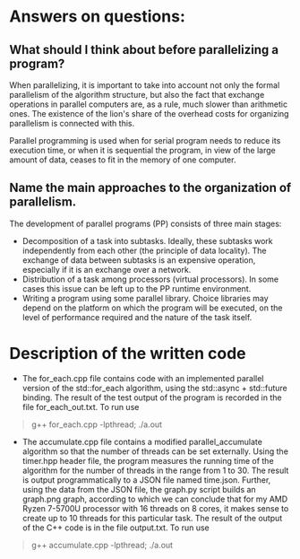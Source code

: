 # Answers on questions: #
## What should I think about before parallelizing a program? ##

When parallelizing, it is important to take into account not only the formal parallelism of the algorithm structure, but also the fact that exchange operations in parallel computers are, as a rule, much slower than arithmetic ones. The existence of the lion's share of the overhead costs for organizing parallelism is connected with this.

Parallel programming is used when for serial
program needs to reduce its execution time, or when it is sequential
the program, in view of the large amount of data, ceases to fit in the memory of one
computer.

## Name the main approaches to the organization of parallelism. ##

The development of parallel programs (PP) consists of three main stages:

* Decomposition of a task into subtasks. Ideally, these subtasks work independently
from each other (the principle of data locality). The exchange of data between subtasks is an expensive operation, especially if it is an exchange over a network.
* Distribution of a task among processors (virtual processors). In some cases this issue can be left up to the PP runtime environment.
* Writing a program using some parallel library. Choice libraries may depend on the platform on which the program will be executed, on the level of performance required and the nature of the task itself.

# Description of the written code #

* The for_each.cpp file contains code with an implemented parallel version of the std::for_each algorithm, using the std::async + std::future binding. The result of the test output of the program is recorded in the file for_each_out.txt. To run use
> g++ for_each.cpp -lpthread; ./a.out

* The accumulate.cpp file contains a modified parallel_accumulate algorithm so that the number of threads can be set externally. Using the timer.hpp header file, the program measures the running time of the algorithm for the number of threads in the range from 1 to 30. The result is output programmatically to a JSON file named time.json. Further, using the data from the JSON file, the graph.py script builds an graph.png graph, according to which we can conclude that for my AMD Ryzen 7-5700U processor with 16 threads on 8 cores, it makes sense to create up to 10 threads for this particular task. The result of the output of the C++ code is in the file output.txt. To run use
> g++ accumulate.cpp -lpthread; ./a.out
